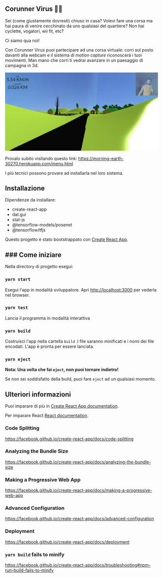 ## Corunner Virus 🏃‍♀️

Sei (come giustamente dovresti) chiuso in casa? Volevi fare una corsa ma hai paura di venire cecchinato da uno qualsiasi del quartiere? Non hai cyclette, vogatori, wii fit, etc?

Ci siamo qua noi!

Con Corunner Virus  puoi partecipare ad una corsa virtuale: corri sul posto davanti alla webcam e il sistema di _motion capture_ riconoscerà i tuoi movimenti. Man mano che corri ti vedrai avanzare in un paesaggio di campagna in 3d.

![Immagine di esempio](https://github.com/Istorn/crispybaconhackaton/blob/master/Schermata%202020-04-06%20alle%2020.34.19.png?raw=true)

Provalo subito visitando questo link: https://morning-earth-30270.herokuapp.com/menu.html



I più tecnici possono provare ad installarla nel loro sistema.

## Installazione 

Dipendenze da installare:

- create-react-app
- dat.gui
- stat-js
- @tensorflow-models/posenet
- @tensorflow/tfjs

Questo progetto è stato bootstrappato con [Create React App](https://github.com/facebook/create-react-app).

## ### Come iniziare

Nella directory di progetto esegui:

### `yarn start`

Esegui l'app in modalità sviluppatore.
Apri [http://localhost:3000](http://localhost:3000) per vederla nel browser.

### `yarn test`

Lancia il programma in modalità interattiva

### `yarn build`

Costruisci l'app nella cartella `build` .I file saranno minificati e i nomi dei file encodati. L'app è pronta per essere lanciata.

### `yarn eject`

**Nota: Una volta che fai `eject`, non puoi tornare indietro!**

Se non sei soddisfatto della build, puoi fare `eject` ad un qualsiasi momento.

## Ulteriori informazioni

Puoi imparare di più in [Create React App documentation](https://facebook.github.io/create-react-app/docs/getting-started).

Per imparare React [React documentation](https://reactjs.org/).

### Code Splitting

https://facebook.github.io/create-react-app/docs/code-splitting

### Analyzing the Bundle Size

https://facebook.github.io/create-react-app/docs/analyzing-the-bundle-size

### Making a Progressive Web App

https://facebook.github.io/create-react-app/docs/making-a-progressive-web-app

### Advanced Configuration

https://facebook.github.io/create-react-app/docs/advanced-configuration

### Deployment

https://facebook.github.io/create-react-app/docs/deployment

### `yarn build` fails to minify

https://facebook.github.io/create-react-app/docs/troubleshooting#npm-run-build-fails-to-minify
